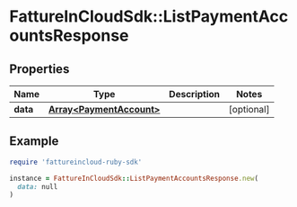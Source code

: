 # FattureInCloudSdk::ListPaymentAccountsResponse

## Properties

| Name | Type | Description | Notes |
| ---- | ---- | ----------- | ----- |
| **data** | [**Array&lt;PaymentAccount&gt;**](PaymentAccount.md) |  | [optional] |

## Example

```ruby
require 'fattureincloud-ruby-sdk'

instance = FattureInCloudSdk::ListPaymentAccountsResponse.new(
  data: null
)
```

